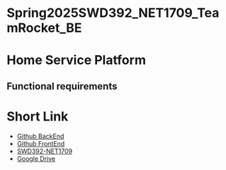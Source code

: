 # Spring2025SWD392_NET1709_TeamRocket_BE
# **Home Service Platform**

## Functional requirements
# Short Link

- [Github BackEnd](https://github.com/canxi4589/Spring2025SWD392_NET1709_TeamRocket_BE)
- [Github FrontEnd](https://github.com/Dematto04/Spring2025SWD392_NET1709_TeamRocket_FE)
- [SWD392-NET1709](https://docs.google.com/spreadsheets/d/1yp-biRiXcEtkV0-3WQI3XcDWn4T2_GCF/edit?gid=2087803094#gid=2087803094)
- [Google Drive](https://drive.google.com/drive/folders/1cVSpVK9Sg2tDHvwjEIc0mBnj41Wt9Rjw)


